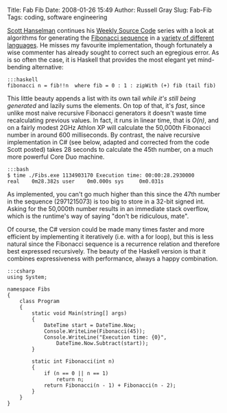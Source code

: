 Title: Fab Fib
Date: 2008-01-26 15:49
Author: Russell Gray
Slug: Fab-Fib
Tags: coding, software engineering

[Scott Hanselman](http://www.hanselman.com/blog/) continues his [Weekly
Source
Code](http://www.hanselman.com/blog/CategoryView.aspx?category=Source+Code)
series with a look at algorithms for generating the [Fibonacci
sequence](http://en.wikipedia.org/wiki/Fibonacci_number) in a [variety
of different
languages](http://www.hanselman.com/blog/TheWeeklySourceCode13FibonacciEdition.aspx).
He misses my favourite implementation, though fortunately a wise
commenter has already sought to correct such an egregious error. As is
so often the case, it is Haskell that provides the most elegant yet
mind-bending alternative:

    :::haskell
    fibonacci n = fib!!n  where fib = 0 : 1 : zipWith (+) fib (tail fib)

This little beauty appends a list with its own tail *while it's still
being generated* and lazily sums the elements. On top of that, it's
*fast*, since unlike most naive recursive Fibonacci generators it
doesn't waste time recalculating previous values. In fact, it runs in
linear time, that is *O(n)*, and on a fairly modest 2GHz Athlon XP will
calculate the 50,000th Fibonacci number in around 600 milliseconds. By
contrast, the naive recursive implementation in C# (see below, adapted
and corrected from the code Scott posted) takes 28 seconds to calculate
the 45th number, on a much more powerful Core Duo machine.

    :::bash
    $ time ./Fibs.exe 1134903170 Execution time: 00:00:28.2930000      real    0m28.382s user    0m0.000s sys     0m0.031s

As implemented, you can't go much higher than this since the 47th number
in the sequence (2971215073) is too big to store in a 32-bit signed int.
Asking for the 50,000th number results in an immediate stack overflow,
which is the runtime's way of saying "don't be ridiculous, mate".

Of course, the C# version could be made many times faster and more
efficient by implementing it iteratively (i.e. with a for loop), but
this is less natural since the Fibonacci sequence is a recurrence
relation and therefore best expressed recursively. The beauty of the
Haskell version is that it combines expressiveness with performance,
always a happy combination.

    :::csharp
    using System;

    namespace Fibs
    {
        class Program
        {
            static void Main(string[] args)
            {
                DateTime start = DateTime.Now;
                Console.WriteLine(Fibonacci(45));
                Console.WriteLine("Execution time: {0}",
                    DateTime.Now.Subtract(start));
            }

            static int Fibonacci(int n)
            {
                if (n == 0 || n == 1)
                    return n;
                return Fibonacci(n - 1) + Fibonacci(n - 2);
            }
        }
    }